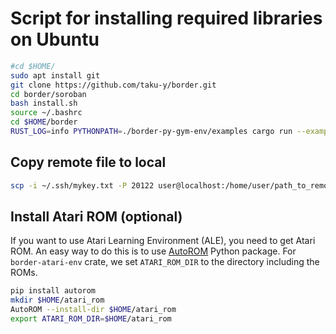 # Script for installing required libraries on Ubuntu

```bash
#cd $HOME/
sudo apt install git
git clone https://github.com/taku-y/border.git
cd border/soroban
bash install.sh
source ~/.bashrc
cd $HOME/border
RUST_LOG=info PYTHONPATH=./border-py-gym-env/examples cargo run --example random_cartpole
```

## Copy remote file to local

```bash
scp -i ~/.ssh/mykey.txt -P 20122 user@localhost:/home/user/path_to_remote_file .
```

## Install Atari ROM (optional)

If you want to use Atari Learning Environment (ALE), you need to get Atari ROM.
An easy way to do this is to use [AutoROM](https://pypi.org/project/AutoROM/) Python package.
For `border-atari-env` crate, we set `ATARI_ROM_DIR` to the directory including the ROMs.

```bash
pip install autorom
mkdir $HOME/atari_rom
AutoROM --install-dir $HOME/atari_rom
export ATARI_ROM_DIR=$HOME/atari_rom
```
